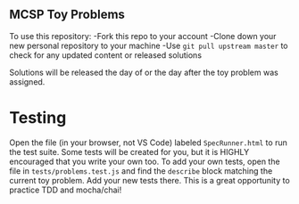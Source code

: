 ## MCSP Toy Problems

To use this repository:
-Fork this repo to your account
-Clone down your new personal repository to your machine
-Use `git pull upstream master` to check for any updated content or released solutions

Solutions will be released the day of or the day after the toy problem was assigned.

# Testing
Open the file (in your browser, not VS Code) labeled `SpecRunner.html` to run the test suite. 
Some tests will be created for you, but it is HIGHLY encouraged that you write your own too.
To add your own tests, open the file in `tests/problems.test.js` and find the `describe` block 
matching the current toy problem. Add your new tests there. This is a great opportunity to practice
TDD and mocha/chai!